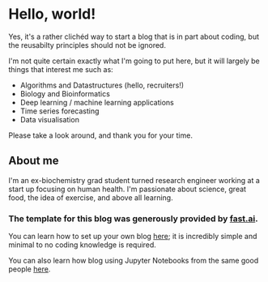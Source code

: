 # Hello, world!

Yes, it's a rather clichéd way to start a blog that is in part about coding, but the reusabilty principles should not be ignored.

I'm not quite certain exactly what I'm going to put here, but it will largely be things that interest me such as:

* Algorithms and Datastructures (hello, recruiters!)
* Biology and Bioinformatics
* Deep learning / machine learning applications
* Time series forecasting 
* Data visualisation

Please take a look around, and thank you for your time.

## About me

I'm an ex-biochemistry grad student turned research engineer working at a start up focusing on human health. I'm passionate about science, great food, the idea of exercise, and above all learning.

### The template for this blog was generously provided by [fast.ai](https://www.fast.ai).

You can learn how to set up your own blog [here](https://www.fast.ai/2020/01/16/fast_template/); it is incredibly simple and minimal to no coding knowledge is required.

You can also learn how blog using Jupyter Notebooks from the same good people [here](https://www.fast.ai/2020/01/20/nb2md/). 
